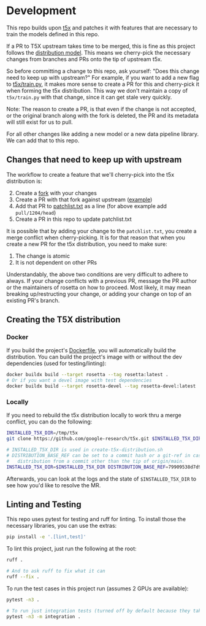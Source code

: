 # Development
This repo builds upon [t5x](https://github.com/google-research/t5x) and patches it with features
that are necessary to train the models defined in this repo.

If a PR to T5X upstream takes time to be merged, this is fine as this project follows the
[distribution model](https://opensource.com/article/18/7/forks-vs-distributions). This
means we cherry-pick the necessary changes from branches and PRs onto the tip of upstream t5x.

So before committing a change to this repo, ask yourself: "Does this change need to keep up with
upstream?" For example, if you want to add a new flag to [t5x/train.py](https://github.com/google-research/t5x/blob/main/t5x/train.py),
it makes more sense to create a PR for this and cherry-pick it when forming the t5x distribution.
This way we don't maintain a copy of `t5x/train.py` with that change, since it can get stale
very quickly.

Note: The reason to create a PR, is that even if the change is not accepted, or the original
branch along with the fork is deleted, the PR and its metadata will still exist for us to
pull.

For all other changes like adding a new model or a new data pipeline library. We can add that
to this repo.

## Changes that need to keep up with upstream
The workflow to create a feature that we'll cherry-pick into the t5x distribution is:

2. Create a [fork](https://github.com/google-research/t5x/fork) with your changes
3. Create a PR with that fork against upstream ([example](https://github.com/google-research/t5x/pull/1204))
4. Add that PR to [patchlist.txt](../patchlist.txt) as a line (for above example add `pull/1204/head`)
5. Create a PR in this repo to update patchlist.txt

It is possible that by adding your change to the `patchlist.txt`, you create a merge conflict
when cherry-picking. It is for that reason that when you create a new PR for the t5x
distribution, you need to make sure:

1. The change is atomic
2. It is not dependent on other PRs

Understandably, the above two conditions are very difficult to adhere to always. If your change
conflicts with a previous PR, message the PR author or the maintainers of rosetta on how to
proceed. Most likely, it may mean breaking up/restructing your change, or adding your change
on top of an existing PR's branch.

## Creating the T5X distribution

### Docker
If you build the project's [Dockerfile](../Dockerfile), you will automatically build the distribution.
You can build the project's image with or without the dev dependencies (used for testing/linting):
```bash
docker buildx build --target rosetta --tag rosetta:latest .
# Or if you want a devel image with test dependencies
docker buildx build --target rosetta-devel --tag rosetta-devel:latest .
```

### Locally
If you need to rebuild the t5x distribution locally to work thru a merge conflict,
you can do the following:
```bash
INSTALLED_T5X_DIR=/tmp/t5x
git clone https://github.com/google-research/t5x.git $INSTALLED_T5X_DIR

# INSTALLED_T5X_DIR is used in create-t5x-distribution.sh
# DISTRIBUTION_BASE_REF can be set to a commit hash or a git-ref in case you want to build the
#   distribution from a commit other than the tip of origin/main.
INSTALLED_T5X_DIR=$INSTALLED_T5X_DIR DISTRIBUTION_BASE_REF=79909538d7d98a46966cc683ec7fa606b0f7cf78 bash create-t5x-distribution.sh patchlist.txt
```

Afterwards, you can look at the logs and the state of `$INSTALLED_T5X_DIR` to see how you'd like
to resolve the MR.

## Linting and Testing
This repo uses pytest for testing and ruff for linting. To install those the necessary libraries, you can
use the extras:
```bash
pip install -e '.[lint,test]'
```

To lint this project, just run the following at the root:
```bash
ruff .

# And to ask ruff to fix what it can
ruff --fix .
```

To run the test cases in this project run (assumes 2 GPUs are available):
```bash
pytest -n3 .

# To run just integration tests (turned off by default because they take longer)
pytest -n3 -m integration .
```
